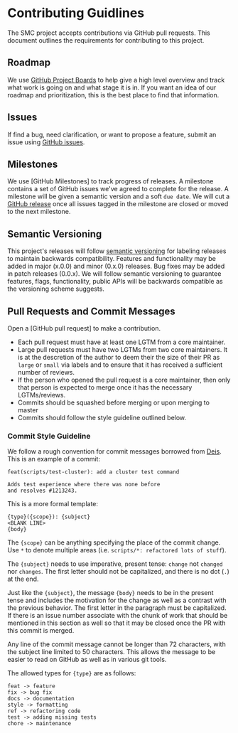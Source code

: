 # Contributing Guidlines
The SMC project accepts contributions via GitHub pull requests. This document outlines the requirements for contributing to this project.

## Roadmap
We use [GitHub Project Boards](https://github.com/open-service-mesh/osm/projects) to help give a high level overview and track what work is going on and what stage it is in. If you want an idea of our roadmap and prioritization, this is the best place to find that information.

## Issues
If find a bug, need clarification, or want to propose a feature, submit an issue using [GitHub issues](https://github.com/open-service-mesh/osm/issues).

## Milestones
We use [GitHub Milestones] to track progress of releases. A milestone contains a set of GitHub issues we've agreed to complete for the release. A milestone will be given a semantic version and a soft `due date`. We will cut a [GitHub release](https://github.com/open-service-mesh/osm/releases) once all issues tagged in the milestone are closed or moved to the next milestone.

## Semantic Versioning
This project's releases will follow [semantic versioning](https://semver.org/) for labeling releases to maintain backwards compatibility. Features and functionality may be added in major (x.0.0) and minor (0.x.0) releases. Bug fixes may be added in patch releases (0.0.x). We will follow semantic versioning to guarantee features, flags, functionality, public APIs will be backwards compatible as the versioning scheme suggests.

## Pull Requests and Commit Messages
Open a [GitHub pull request] to make a contribution.
  - Each pull request must have at least one LGTM from a core maintainer.
  - Large pull requests must have two LGTMs from two core maintainers. It is at the descretion of the author to deem their the size of their PR as `large` or `small` via labels and to ensure that it has received a sufficient number of reviews.
  - If the person who opened the pull request is a core maintainer, then only that person is expected to merge once it has the necessary LGTMs/reviews.
  - Commits should be squashed before merging or upon merging to master
  - Commits should follow the style guideline outlined below.

  ### Commit Style Guideline
  We follow a rough convention for commit messages borrowed from [Deis](https://github.com/deis/deis/blob/master/CONTRIBUTING.md#commit-style-guideline). This is an example of a commit:
  ```
  feat(scripts/test-cluster): add a cluster test command

  Adds test experience where there was none before
  and resolves #1213243.
  ```

  This is a more formal template:
  ```
  {type}({scope}): {subject}
  <BLANK LINE>
  {body}
  ```

  The `{scope}` can be anything specifying the place of the commit change. Use `*` to denote multiple areas (i.e. `scripts/*: refactored lots of stuff`).

  The `{subject}` needs to use imperative, present tense: `change` not `changed` nor `changes`. The first letter should not be capitalized, and there is no dot (`.`) at the end.

  Just like the `{subject}`, the message `{body}` needs to be in the present tense and includes the motivation for the change as well as a contrast with the previous behavior. The first letter in the paragraph must be capitalized. If there is an issue number associate with the chunk of work that should be mentioned in this section as well so that it may be closed once the PR with this commit is merged.

Any line of the commit message cannot be longer than 72 characters, with the subject line limited to 50 characters. This allows the message to be easier to read on GitHub as well as in various git tools.

The allowed types for `{type}` are as follows:
```
feat -> feature
fix -> bug fix
docs -> documentation
style -> formatting
ref -> refactoring code
test -> adding missing tests
chore -> maintenance
```
